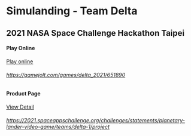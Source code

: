 # Simulanding - Team Delta
## 2021 NASA Space Challenge Hackathon Taipei

#### Play Online
[Play online](https://gamejolt.com/games/delta_2021/651890)
###### https://gamejolt.com/games/delta_2021/651890


#### Product Page
[View Detail](https://2021.spaceappschallenge.org/challenges/statements/planetary-lander-video-game/teams/delta-1/project)
###### https://2021.spaceappschallenge.org/challenges/statements/planetary-lander-video-game/teams/delta-1/project